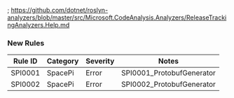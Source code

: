 ﻿; https://github.com/dotnet/roslyn-analyzers/blob/master/src/Microsoft.CodeAnalysis.Analyzers/ReleaseTrackingAnalyzers.Help.md
### New Rules

Rule ID | Category | Severity | Notes
--------|----------|----------|--------------------------
SPI0001 | SpacePi  | Error    | SPI0001_ProtobufGenerator
SPI0002 | SpacePi  | Error    | SPI0002_ProtobufGenerator
